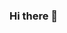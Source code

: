 ### Hi there 👋

<!--
**dkysuarez/dkysuarez** is a ✨ _special_ ✨ repository because its `README.md` (this file) appears on your GitHub profile.

![Uploading giphy.gif…]()

Here are some ideas to get you started:

- 🔭 I’m currently working on ...
- 🌱 I’m currently learning ...
- 👯 I’m looking to collaborate on ...
- 🤔 I’m looking for help with ...
- 💬 Ask me about ...
- 📫 How to reach me: ...
- 😄 Pronouns: ...
- ⚡ Fun fact: ...
-->
